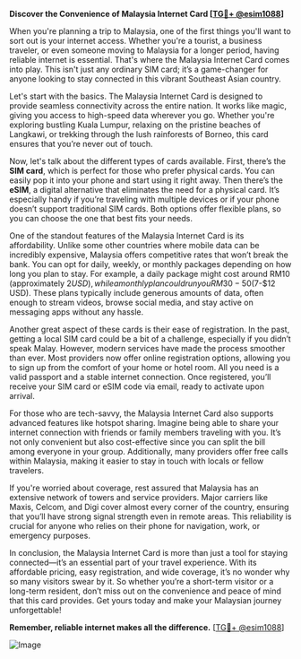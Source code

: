 **Discover the Convenience of Malaysia Internet Card [[TG💪+ @esim1088](https://t.me/s/esim1088)]**

When you're planning a trip to Malaysia, one of the first things you'll want to sort out is your internet access. Whether you're a tourist, a business traveler, or even someone moving to Malaysia for a longer period, having reliable internet is essential. That's where the Malaysia Internet Card comes into play. This isn't just any ordinary SIM card; it’s a game-changer for anyone looking to stay connected in this vibrant Southeast Asian country.

Let's start with the basics. The Malaysia Internet Card is designed to provide seamless connectivity across the entire nation. It works like magic, giving you access to high-speed data wherever you go. Whether you're exploring bustling Kuala Lumpur, relaxing on the pristine beaches of Langkawi, or trekking through the lush rainforests of Borneo, this card ensures that you’re never out of touch. 

Now, let's talk about the different types of cards available. First, there’s the **SIM card**, which is perfect for those who prefer physical cards. You can easily pop it into your phone and start using it right away. Then there’s the **eSIM**, a digital alternative that eliminates the need for a physical card. It’s especially handy if you’re traveling with multiple devices or if your phone doesn’t support traditional SIM cards. Both options offer flexible plans, so you can choose the one that best fits your needs.

One of the standout features of the Malaysia Internet Card is its affordability. Unlike some other countries where mobile data can be incredibly expensive, Malaysia offers competitive rates that won’t break the bank. You can opt for daily, weekly, or monthly packages depending on how long you plan to stay. For example, a daily package might cost around RM10 (approximately $2 USD), while a monthly plan could run you RM30-50 ($7-$12 USD). These plans typically include generous amounts of data, often enough to stream videos, browse social media, and stay active on messaging apps without any hassle.

Another great aspect of these cards is their ease of registration. In the past, getting a local SIM card could be a bit of a challenge, especially if you didn’t speak Malay. However, modern services have made the process smoother than ever. Most providers now offer online registration options, allowing you to sign up from the comfort of your home or hotel room. All you need is a valid passport and a stable internet connection. Once registered, you’ll receive your SIM card or eSIM code via email, ready to activate upon arrival.

For those who are tech-savvy, the Malaysia Internet Card also supports advanced features like hotspot sharing. Imagine being able to share your internet connection with friends or family members traveling with you. It’s not only convenient but also cost-effective since you can split the bill among everyone in your group. Additionally, many providers offer free calls within Malaysia, making it easier to stay in touch with locals or fellow travelers.

If you're worried about coverage, rest assured that Malaysia has an extensive network of towers and service providers. Major carriers like Maxis, Celcom, and Digi cover almost every corner of the country, ensuring that you’ll have strong signal strength even in remote areas. This reliability is crucial for anyone who relies on their phone for navigation, work, or emergency purposes.

In conclusion, the Malaysia Internet Card is more than just a tool for staying connected—it’s an essential part of your travel experience. With its affordable pricing, easy registration, and wide coverage, it’s no wonder why so many visitors swear by it. So whether you’re a short-term visitor or a long-term resident, don’t miss out on the convenience and peace of mind that this card provides. Get yours today and make your Malaysian journey unforgettable! 

**Remember, reliable internet makes all the difference.** [[TG💪+ @esim1088](https://t.me/s/esim1088)]  

![Image](https://i.postimg.cc/Y0z9fWf4/image.png)